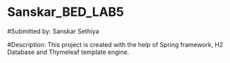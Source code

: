 # Sanskar_BED_LAB5

#Submitted by: Sanskar Sethiya

#Description: This project is created with the help of Spring framework, H2 Database and Thymeleaf template engine.
